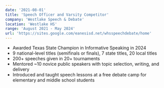 ```yaml
---
date: '2021-08-01'
title: 'Speech Officer and Varsity Competitor'
company: 'Westlake Speech & Debate'
location: 'Westlake HS'
range: 'August 2021 - May 2024'
url: 'https://sites.google.com/eanesisd.net/whsspeechdebate/home'
---
```


- Awarded Texas State Champion in Informative Speaking in 2024
- 9 national-level titles (semifinals or finals), 7 state titles, 20 local titles
- 200+ speeches given in 20+ tournaments
- Mentored ~10 novice public speakers with topic selection, writing, and delivery
- Introduced and taught speech lessons at a free debate camp for elementary and middle school students
